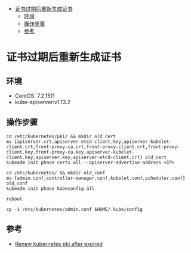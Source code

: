 <!-- vim-markdown-toc GFM -->

* [证书过期后重新生成证书](#证书过期后重新生成证书)
    * [环境](#环境)
    * [操作步骤](#操作步骤)
    * [参考](#参考)

<!-- vim-markdown-toc -->

# 证书过期后重新生成证书

## 环境

- CentOS: 7.2.1511
- kube-apiserver:v1.13.2

## 操作步骤

```
cd /etc/kubernetes/pki/ && mkdir old_cert
mv {apiserver.crt,apiserver-etcd-client.key,apiserver-kubelet-client.crt,front-proxy-ca.crt,front-proxy-client.crt,front-proxy-client.key,front-proxy-ca.key,apiserver-kubelet-client.key,apiserver.key,apiserver-etcd-client.crt} old_cert
kubeadm init phase certs all --apiserver-advertise-address <IP>

cd /etc/kubernetes/ && mkdir old_conf
mv {admin.conf,controller-manager.conf,kubelet.conf,scheduler.conf} old_conf
kubeadm init phase kubeconfig all

reboot

cp -i /etc/kubernetes/admin.conf $HOME/.kube/config
```


## 参考

- [Renew kubernetes pki after expired](https://stackoverflow.com/questions/56320930/renew-kubernetes-pki-after-expired/56334732#56334732)

